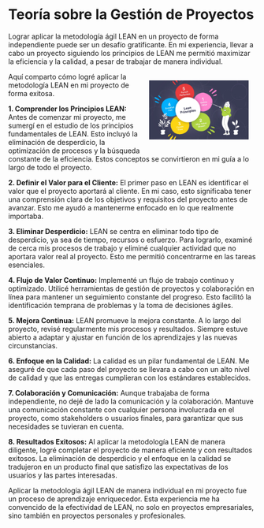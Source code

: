 # Teoría sobre la Gestión de Proyectos

Lograr aplicar la metodología ágil LEAN en un proyecto de forma independiente puede ser un desafío gratificante. En mi experiencia, llevar a cabo un proyecto siguiendo los principios de LEAN me permitió maximizar la eficiencia y la calidad, a pesar de trabajar de manera individual.

<img align="right" src="../assets/LEAN-meth.png" style="margin:16px; max-width:40%">

Aquí comparto cómo logré aplicar la metodología LEAN en mi proyecto de forma exitosa.

**1. Comprender los Principios LEAN:**
Antes de comenzar mi proyecto, me sumergí en el estudio de los principios fundamentales de LEAN. Esto incluyó la eliminación de desperdicio, la optimización de procesos y la búsqueda constante de la eficiencia. Estos conceptos se convirtieron en mi guía a lo largo de todo el proyecto.

**2. Definir el Valor para el Cliente:**
El primer paso en LEAN es identificar el valor que el proyecto aportará al cliente. En mi caso, esto significaba tener una comprensión clara de los objetivos y requisitos del proyecto antes de avanzar. Esto me ayudó a mantenerme enfocado en lo que realmente importaba.

**3. Eliminar Desperdicio:**
LEAN se centra en eliminar todo tipo de desperdicio, ya sea de tiempo, recursos o esfuerzo. Para lograrlo, examiné de cerca mis procesos de trabajo y eliminé cualquier actividad que no aportara valor real al proyecto. Esto me permitió concentrarme en las tareas esenciales.

**4. Flujo de Valor Continuo:**
Implementé un flujo de trabajo continuo y optimizado. Utilicé herramientas de gestión de proyectos y colaboración en línea para mantener un seguimiento constante del progreso. Esto facilitó la identificación temprana de problemas y la toma de decisiones ágiles.

**5. Mejora Continua:**
LEAN promueve la mejora constante. A lo largo del proyecto, revisé regularmente mis procesos y resultados. Siempre estuve abierto a adaptar y ajustar en función de los aprendizajes y las nuevas circunstancias.

**6. Enfoque en la Calidad:**
La calidad es un pilar fundamental de LEAN. Me aseguré de que cada paso del proyecto se llevara a cabo con un alto nivel de calidad y que las entregas cumplieran con los estándares establecidos.

**7. Colaboración y Comunicación:**
Aunque trabajaba de forma independiente, no dejé de lado la comunicación y la colaboración. Mantuve una comunicación constante con cualquier persona involucrada en el proyecto, como stakeholders o usuarios finales, para garantizar que sus necesidades se tuvieran en cuenta.

**8. Resultados Exitosos:**
Al aplicar la metodología LEAN de manera diligente, logré completar el proyecto de manera eficiente y con resultados exitosos. La eliminación de desperdicio y el enfoque en la calidad se tradujeron en un producto final que satisfizo las expectativas de los usuarios y las partes interesadas.

Aplicar la metodología ágil LEAN de manera individual en mi proyecto fue un proceso de aprendizaje enriquecedor. Esta experiencia me ha convencido de la efectividad de LEAN, no solo en proyectos empresariales, sino también en proyectos personales y profesionales.
